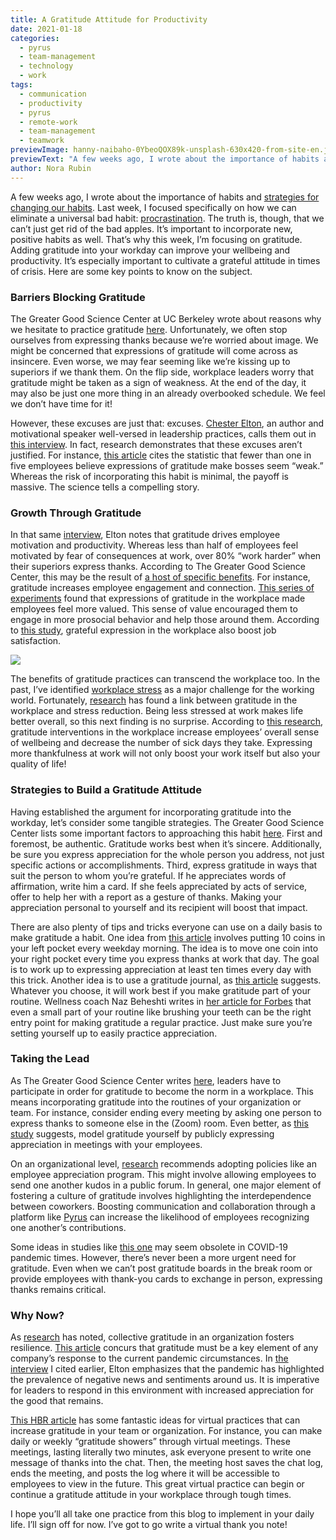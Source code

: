 ```yaml
---
title: A Gratitude Attitude for Productivity
date: 2021-01-18
categories:
  - pyrus
  - team-management
  - technology
  - work
tags:
  - communication
  - productivity
  - pyrus
  - remote-work
  - team-management
  - teamwork
previewImage: hanny-naibaho-0YbeoQOX89k-unsplash-630x420-from-site-en.jpg
previewText: "A few weeks ago, I wrote about the importance of habits and strategies for changing our habits. Last week, I focused specifically on how we can eliminate a universal bad habit: procrastination. The truth is, though, that we can’t just get rid of the bad apples. It’s important to incorporate new, positive habits as well. That’s why this week, I’m focusing on gratitude. Adding gratitude into your workday can improve your wellbeing and productivity. It’s especially important to cultivate a grateful attitude in times of crisis. Here are some key points to know on the subject."
author: Nora Rubin
---
```

A few weeks ago, I wrote about the importance of habits and [strategies for changing our habits](https://pyrus.com/en/blog/making-and-breaking-habits-in-brain-and-behavior). Last week, I focused specifically on how we can eliminate a universal bad habit: [procrastination](https://pyrus.com/en/blog/pro-tips-for-procrastination). The truth is, though, that we can’t just get rid of the bad apples. It’s important to incorporate new, positive habits as well. That’s why this week, I’m focusing on gratitude. Adding gratitude into your workday can improve your wellbeing and productivity. It’s especially important to cultivate a grateful attitude in times of crisis. Here are some key points to know on the subject.

### **Barriers Blocking Gratitude**

The Greater Good Science Center at UC Berkeley wrote about reasons why we hesitate to practice gratitude [here](https://greatergood.berkeley.edu/article/item/how_gratitude_can_transform_your_workplace). Unfortunately, we often stop ourselves from expressing thanks because we’re worried about image. We might be concerned that expressions of gratitude will come across as insincere. Even worse, we may fear seeming like we’re kissing up to superiors if we thank them. On the flip side, workplace leaders worry that gratitude might be taken as a sign of weakness. At the end of the day, it may also be just one more thing in an already overbooked schedule. We feel we don’t have time for it!

However, these excuses are just that: excuses. [Chester Elton](https://www.chesterelton.com/welcome), an author and motivational speaker well-versed in leadership practices, calls them out in [this interview](https://www.forbes.com/sites/hennainam/2020/03/12/how-gratitude-can-help-us-in-crisis/?sh=67caecc83387). In fact, research demonstrates that these excuses aren’t justified. For instance, [this article](https://greatergood.berkeley.edu/article/item/five_ways_to_cultivate_gratitude_at_work) cites the statistic that fewer than one in five employees believe expressions of gratitude make bosses seem “weak.” Whereas the risk of incorporating this habit is minimal, the payoff is massive. The science tells a compelling story.

### **Growth Through Gratitude**

In that same [interview](https://www.forbes.com/sites/hennainam/2020/03/12/how-gratitude-can-help-us-in-crisis/?sh=67caecc83387), Elton notes that gratitude drives employee motivation and productivity. Whereas less than half of employees feel motivated by fear of consequences at work, over 80% “work harder” when their superiors express thanks. According to The Greater Good Science Center, this may be the result of [a host of specific benefits](https://greatergood.berkeley.edu/article/item/how_gratitude_can_transform_your_workplace). For instance, gratitude increases employee engagement and connection. [This series of experiments](https://www.researchgate.net/publication/44642300_A_Little_Thanks_Goes_a_Long_Way_Explaining_Why_Gratitude_Expressions_Motivate_Prosocial_Behavior) found that expressions of gratitude in the workplace made employees feel more valued. This sense of value encouraged them to engage in more prosocial behavior and help those around them. According to [this study](https://file.scirp.org/pdf/PSYCH_2012123116292186.pdf), grateful expression in the workplace also boost job satisfaction.

![](lina-trochez-ktPKyUs3Qjs-unsplash-300x200.webp)

The benefits of gratitude practices can transcend the workplace too. In the past, I’ve identified [workplace stress](https://pyrus.com/en/blog/stressing-out-of-the-office) as a major challenge for the working world. Fortunately, [research](https://pubmed.ncbi.nlm.nih.gov/25222798/) has found a link between gratitude in the workplace and stress reduction. Being less stressed at work makes life better overall, so this next finding is no surprise. According to [this research](https://www.researchgate.net/publication/271921283_A_Test_of_Two_Positive_Psychology_Interventions_to_Increase_Employee_Well-Being), gratitude interventions in the workplace increase employees’ overall sense of wellbeing and decrease the number of sick days they take. Expressing more thankfulness at work will not only boost your work itself but also your quality of life!

### **Strategies to Build a Gratitude Attitude**

Having established the argument for incorporating gratitude into the workday, let’s consider some tangible strategies. The Greater Good Science Center lists some important factors to approaching this habit [here](https://greatergood.berkeley.edu/article/item/how_gratitude_can_transform_your_workplace). First and foremost, be authentic. Gratitude works best when it’s sincere. Additionally, be sure you express appreciation for the whole person you address, not just specific actions or accomplishments. Third, express gratitude in ways that suit the person to whom you’re grateful. If he appreciates words of affirmation, write him a card. If she feels appreciated by acts of service, offer to help her with a report as a gesture of thanks. Making your appreciation personal to yourself and its recipient will boost that impact.

There are also plenty of tips and tricks everyone can use on a daily basis to make gratitude a habit. One idea from [this article](https://greatergood.berkeley.edu/article/item/how_gratitude_can_transform_your_workplace) involves putting 10 coins in your left pocket every weekday morning. The idea is to move one coin into your right pocket every time you express thanks at work that day. The goal is to work up to expressing appreciation at least ten times every day with this trick. Another idea is to use a gratitude journal, as [this article](https://greatergood.berkeley.edu/article/item/five_ways_to_cultivate_gratitude_at_work) suggests. Whatever you choose, it will work best if you make gratitude part of your routine. Wellness coach Naz Beheshti writes in [her article for Forbes](https://www.forbes.com/sites/nazbeheshti/2020/11/30/an-effective-method-to-make-gratitude-a-year-round-practice/?sh=102af86468e3) that even a small part of your routine like brushing your teeth can be the right entry point for making gratitude a regular practice. Just make sure you’re setting yourself up to easily practice appreciation.

### **Taking the Lead**

As The Greater Good Science Center writes [here](https://greatergood.berkeley.edu/article/item/how_gratitude_can_transform_your_workplace), leaders have to participate in order for gratitude to become the norm in a workplace. This means incorporating gratitude into the routines of your organization or team. For instance, consider ending every meeting by asking one person to express thanks to someone else in the (Zoom) room. Even better, as [this study](https://file.scirp.org/pdf/PSYCH_2012123116292186.pdf) suggests, model gratitude yourself by publicly expressing appreciation in meetings with your employees. 

On an organizational level, [research](https://file.scirp.org/pdf/PSYCH_2012123116292186.pdf) recommends adopting policies like an employee appreciation program. This might involve allowing employees to send one another kudos in a public forum. In general, one major element of fostering a culture of gratitude involves highlighting the interdependence between coworkers. Boosting communication and collaboration through a platform like [Pyrus](https://pyrus.com/en) can increase the likelihood of employees recognizing one another’s contributions.

Some ideas in studies like [this one](https://file.scirp.org/pdf/PSYCH_2012123116292186.pdf) may seem obsolete in COVID-19 pandemic times. However, there’s never been a more urgent need for gratitude. Even when we can’t post gratitude boards in the break room or provide employees with thank-you cards to exchange in person, expressing thanks remains critical.

### **Why Now?**

As [research](https://file.scirp.org/pdf/PSYCH_2012123116292186.pdf) has noted, collective gratitude in an organization fosters resilience. [This article](https://greatergood.berkeley.edu/article/item/five_ways_to_cultivate_gratitude_at_work) concurs that gratitude must be a key element of any company’s response to the current pandemic circumstances. In [the interview](https://www.forbes.com/sites/hennainam/2020/03/12/how-gratitude-can-help-us-in-crisis/?sh=67caecc83387) I cited earlier, Elton emphasizes that the pandemic has highlighted the prevalence of negative news and sentiments around us. It is imperative for leaders to respond in this environment with increased appreciation for the good that remains. 

[This HBR article](https://hbr.org/2020/05/in-times-of-crisis-a-little-thanks-goes-a-long-way) has some fantastic ideas for virtual practices that can increase gratitude in your team or organization. For instance, you can make daily or weekly “gratitude showers” through virtual meetings. These meetings, lasting literally two minutes, ask everyone present to write one message of thanks into the chat. Then, the meeting host saves the chat log, ends the meeting, and posts the log where it will be accessible to employees to view in the future. This great virtual practice can begin or continue a gratitude attitude in your workplace through tough times.

I hope you’ll all take one practice from this blog to implement in your daily life. I’ll sign off for now. I’ve got to go write a virtual thank you note!